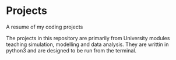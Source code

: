 # Projects
A resume of my coding projects

The projects in this repository are primarily from University modules teaching simulation, modelling and data analysis.
They are writtin in python3 and are designed to be run from the terminal.
